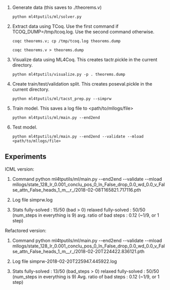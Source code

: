 1. Generate data (this saves to ./theorems.v)
    ```
    python ml4tputils/ml/solver.py
    ```

2. Extract data using TCoq. Use the first command if TCOQ_DUMP=/tmp/tcoq.log. Use the second command otherwise.
    ```
    coqc theorems.v; cp /tmp/tcoq.log theorems.dump
    ```
    
    ```
    coqc theorems.v > theorems.dump
    ```

3. Visualize data using ML4Coq. This creates tactr.pickle in the current directory.

    ```
    python ml4tputils/visualize.py -p . theorems.dump
    ```

4. Create train/test/validation split. This creates poseval.pickle in the current directory.

    ```
    python ml4tputils/ml/tacst_prep.py --simprw
    ```

5. Train model. This saves a log file to <path/to/mllogs/file>

    ```
    python ml4tputils/ml/main.py --end2end
    ```

6. Test model.

    ```
    python ml4tputils/ml/main.py --end2end --validate --mload <path/to/mllogs/file>
    ```


## Experiments

ICML version:

1. Command
    python ml4tputils/ml/main.py --end2end --validate --mload mllogs/state_128_lr_0.001_conclu_pos_0_ln_False_drop_0.0_wd_0.0_v_False_attn_False_heads_1_m__r_/2018-02-08T165821.717116.pth

2. Log file
    simprw.log

3. Stats
    fully-solved            : 15/50 (bad > 0)
    relaxed fully-solved    : 50/50 (num_steps in everything is 9)
    avg. ratio of bad steps : 0.12 (~1/9, or 1 step)


Refactored version:

1. Command
    python ml4tputils/ml/main.py --end2end --validate --mload mllogs/state_128_lr_0.001_conclu_pos_0_ln_False_drop_0.0_wd_0.0_v_False_attn_False_heads_1_m__r_/2018-02-20T224422.836121.pth

2. Log file
    simprw-2018-02-20T225947.445922.log

3. Stats
    fully-solved             :  13/50 (bad_steps > 0)
    relaxed fully-solved     :  50/50 (num_steps in everything is 9)
    Avg. ratio of bad steps  :  0.12 (~1/9, or 1 step)


